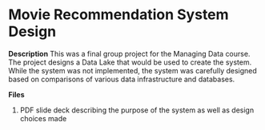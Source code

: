 # Movie Recommendation System Design

**Description**
This was a final group project for the Managing Data course. The project designs a Data Lake that would be used to create the system. While the system was not implemented, the system was carefully designed based on comparisons of various data infrastructure and databases.

**Files**
1. PDF slide deck describing the purpose of the system as well as design choices made
